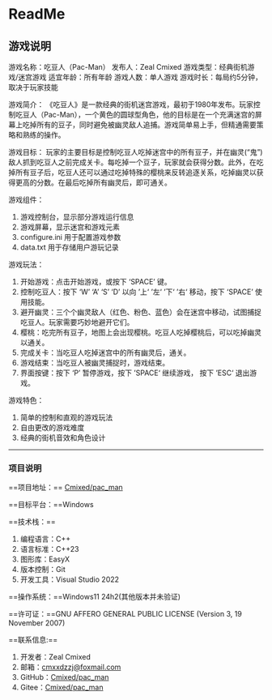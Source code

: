 # ReadMe

## 游戏说明

游戏名称：吃豆人（Pac-Man）
发布人：Zeal Cmixed
游戏类型：经典街机游戏/迷宫游戏
适宜年龄：所有年龄
游戏人数：单人游戏
游戏时长：每局约5分钟，取决于玩家技能

游戏简介：
	《吃豆人》是一款经典的街机迷宫游戏，最初于1980年发布。玩家控制吃豆人（Pac-Man），一个黄色的圆球型角色，他的目标是在一个充满迷宫的屏幕上吃掉所有的豆子，同时避免被幽灵敌人追捕。游戏简单易上手，但精通需要策略和熟练的操作。

游戏目标：
	玩家的主要目标是控制吃豆人吃掉迷宫中的所有豆子，并在幽灵(“鬼”)敌人抓到吃豆人之前完成关卡。每吃掉一个豆子，玩家就会获得分数。此外，在吃掉所有豆子后，吃豆人还可以通过吃掉特殊的樱桃来反转追逐关系，吃掉幽灵以获得更高的分数。在最后吃掉所有幽灵后，即可通关。

游戏组件：

1. 游戏控制台，显示部分游戏运行信息
2. 游戏屏幕，显示迷宫和游戏元素
3. configure.ini 用于配置游戏参数
4. data.txt 用于存储用户游玩记录

游戏玩法：

1. 开始游戏：点击开始游戏，或按下 ‘SPACE’ 键。
2. 控制吃豆人：按下 ‘W’ ‘A’ ‘S’ ‘D’ 以向 ’上‘ ’左‘ ’下‘ ’右‘ 移动，按下 ‘SPACE’ 使用技能。
3. 避开幽灵：三个个幽灵敌人（红色、粉色、蓝色）会在迷宫中移动，试图捕捉吃豆人。玩家需要巧妙地避开它们。
4.  樱桃：吃完所有豆子，地图上会出现樱桃。吃豆人吃掉樱桃后，可以吃掉幽灵以通关。
5. 完成关卡：当吃豆人吃掉迷宫中的所有幽灵后，通关。
6. 游戏结束：当吃豆人被幽灵捕捉时，游戏结束。
7. 界面按键：按下 ‘P’ 暂停游戏，按下 ’SPACE‘ 继续游戏， 按下 ’ESC‘ 退出游戏。

游戏特色：

1. 简单的控制和直观的游戏玩法
2. 自由更改的游戏难度
3. 经典的街机音效和角色设计

----

### 项目说明

==项目地址：== [Cmixed/pac_man](https://github.com/Cmixed/pac_man)

==目标平台：==Windows

==技术栈：==

1. 编程语言：C++
2. 语言标准：C++23
3. 图形库：EasyX
4. 版本控制：Git
5. 开发工具：Visual Studio 2022

==操作系统：==Windows11 24h2(其他版本并未验证)

==许可证：==GNU AFFERO GENERAL PUBLIC LICENSE (Version 3, 19 November 2007)

==联系信息:==

1. 开发者：Zeal Cmixed
2. 邮箱：cmxxdzzj@foxmail.com
3. GitHub：[Cmixed/pac_man](https://github.com/Cmixed/pac_man)
4. Gitee：[Cmixed/pac_man](https://gitee.com/cmixed/pac_man)

